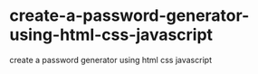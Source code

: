 # create-a-password-generator-using-html-css-javascript
create a password generator using html css javascript
